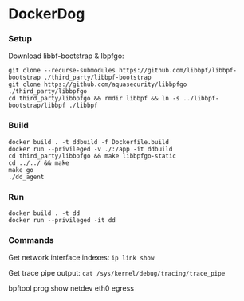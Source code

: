 # DockerDog

### Setup

Download libbf-bootstrap & lbpfgo:
```
git clone --recurse-submodules https://github.com/libbpf/libbpf-bootstrap ./third_party/libbpf-bootstrap
git clone https://github.com/aquasecurity/libbpfgo  ./third_party/libbpfgo
cd third_party/libbpfgo && rmdir libbpf && ln -s ../libbpf-bootstrap/libbpf ./libbpf
```

### Build
```
docker build . -t ddbuild -f Dockerfile.build
docker run --privileged -v ./:/app -it ddbuild
cd third_party/libbpfgo && make libbpfgo-static
cd ../../ && make
make go
./dd_agent
```

### Run
```
docker build . -t dd
docker run --privileged -it dd
```

### Commands

Get network interface indexes:
`ip link show`

Get trace pipe output:
`cat /sys/kernel/debug/tracing/trace_pipe`


bpftool prog show netdev eth0 egress
